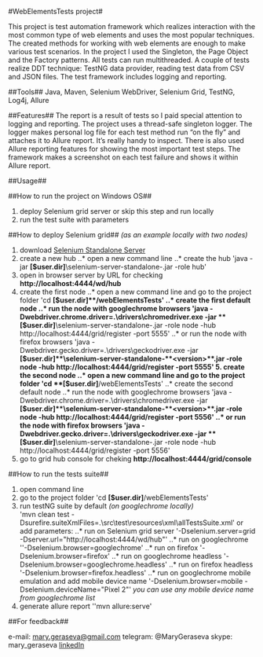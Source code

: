 #WebElementsTests project#

This project is test automation framework which realizes interaction with the most common type of web elements and uses the most popular techniques.
The created methods for working with web elements are enough to make various test scenarios. In the project I used the Singleton, the Page Object and the Factory patterns. All tests can run multithreaded.
A couple of tests realize DDT technique: TestNG data provider, reading test data from CSV and JSON files.
The test framework includes logging and reporting.

##Tools##
Java, Maven, Selenium WebDriver, Selenium Grid, TestNG, Log4j, Allure

##Features##
The report is a result of tests so I paid special attention to logging and reporting.
The project uses a thread-safe singleton logger. The logger makes personal log file for each test method run “on the fly” and attaches it to Allure report. It’s really handy to inspect.
There is also used Allure reporting features for showing the most important test steps. The framework makes a screenshot on each test failure and shows it within Allure report.

##Usage##

##How to run the project on Windows OS##
1. deploy Selenium grid server or skip this step and run locally
2. run the test suite with parameters

##How to deploy Selenium grid##
*(as an example locally with two nodes)*
1. download [Selenium Standalone Server](https://www.seleniumhq.org/download/)
2. create a new hub
  ..* open a new command line
  ..* create the hub
'java -jar **[$user.dir]**\selenium-server-standalone-**<version>**.jar -role hub'
3. open in browser server by URL for checking **http://localhost:4444/wd/hub**
4. create the first node
  ..* open a new command line and go to the project folder
  'cd **[$user.dir]**/webElementsTests'
  ..* create the first default node
    ..* run the node with googlechrome browsers
    'java -Dwebdriver.chrome.driver=.\drivers\chromedriver.exe -jar **[$user.dir]**\selenium-server-standalone-**<version>**.jar -role node -hub http://localhost:4444/grid/register -port 5555'
    ..* or run the node with firefox browsers
    'java -Dwebdriver.gecko.driver=.\drivers\geckodriver.exe -jar **[$user.dir]**\selenium-server-standalone-**<version>**.jar -role node -hub http://localhost:4444/grid/register -port 5555'
    5. create the second node
      ..* open a new command line and go to the project folder
      'cd **[$user.dir]**/webElementsTests'
      ..* create the second default node
        ..* run the node with googlechrome browsers
        'java -Dwebdriver.chrome.driver=.\drivers\chromedriver.exe -jar **[$user.dir]**\selenium-server-standalone-**<version>**.jar -role node -hub http://localhost:4444/grid/register -port 5556'
        ..* or run the node with firefox browsers
        'java -Dwebdriver.gecko.driver=.\drivers\geckodriver.exe -jar **[$user.dir]**\selenium-server-standalone-**<version>**.jar -role node -hub http://localhost:4444/grid/register -port 5556'
6. go to grid hub console for cheking **http://localhost:4444/grid/console**

##How to run the tests suite##

1. open command line
2. go to the project folder
'cd **[$user.dir]**/webElementsTests'
3. run testNG suite by default *(on googlechrome locally)*  
'mvn clean test -Dsurefire.suiteXmlFiles=.\src\test\resources\xml\allTestsSuite.xml'
or add parameters:
  ..* run on Selenium grid server '-Dselenium.server=grid -Dserver.url="http://localhost:4444/wd/hub"'
  ..* run on googlechrome ''-Dselenium.browser=googlechrome'
  ..* run on firefox '-Dselenium.browser=firefox'
  ..* run on googlechrome headless '-Dselenium.browser=googlechrome.headless'
  ..* run on firefox headless '-Dselenium.browser=firefox.headless'
  ..* run on googlechrome mobile emulation and add mobile device name '-Dselenium.browser=mobile -Dselenium.deviceName="Pixel 2"'
  *you can use any mobile device name from googlechrome list*
4. generate allure report ''mvn allure:serve'

##For feedback##

e-mail: mary.geraseva@gmail.com
telegram: @MaryGeraseva
skype: mary_geraseva
[linkedIn](https://www.linkedin.com/in/maria-geraseva/)

